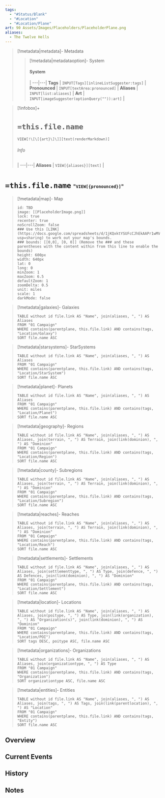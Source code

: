 ```yaml
---
tags:
  - "#Status/Blank"
  - "#Location"
  - "#Location/Plane"
art: 90 Assets/Images/Placeholders/PlaceholderPlane.png
aliases:
  - The Twelve Hells
---
```


> [!metadata|metadata]- Metadata 
>> [!metadata|metadataoption]- System
>> #### System
>>  |
>> ---|---|
>> **Tags** | `INPUT[Tags][inlineListSuggester:tags]` |
>> **Pronounced** |  `INPUT[textArea:pronounced]` |
>> **Aliases** | `INPUT[list:aliases]` |
>> **Art** | `INPUT[imageSuggester(optionQuery("")):art]` |
>

> [!infobox]+
> # `=this.file.name`
> `VIEW[!\[\[{art}\]\]][text(renderMarkdown)]`
> ###### Info
>  |
> ---|---|
> **Aliases** | `VIEW[{aliases}][text]` |

# **`=this.file.name`** <span style="font-size: medium">"`VIEW[{pronounced}]`"</span>

> [!metadata|map]- Map
> ```leaflet
> id: TBD
> image: [[PlaceholderImage.png]]
> lock: true
> recenter: true
> noScrollZoom: false
> ### Use this [LINK](https://docs.google.com/spreadsheets/d/1jKQxktYSUFcCJhEkAAPr1wMVBTqUdpEfA5XveUXI17I/edit?usp=sharing) to work out your map's bounds.
> ### bounds: [[0,0], [0, 0]] (Remove the ### and these parentheses with the content within from this line to enable the bounds)
> height: 600px
> width: 640px
> lat: 0
> long: 0
> minZoom: 1
> maxZoom: 6.5
> defaultZoom: 1
> zoomDelta: 0.5
> unit: miles
> scale: 1
> darkMode: false
> ```


> [!metadata|galaxies]- Galaxies
> ```dataview
> TABLE without id file.link AS "Name", join(aliases, ", ") AS Aliases
> FROM "01 Campaign"
> WHERE contains(parentplane, this.file.link) AND contains(tags, "Location/Galaxy")
> SORT file.name ASC
> ```

> [!metadata|starsystems]- StarSystems
> ```dataview
> TABLE without id file.link AS "Name", join(aliases, ", ") AS Aliases
> FROM "01 Campaign"
> WHERE contains(parentplane, this.file.link) AND contains(tags, "Location/StarSystem")
> SORT file.name ASC
> ```

> [!metadata|planet]- Planets
> ```dataview
> TABLE without id file.link AS "Name", join(aliases, ", ") AS Aliases
> FROM "01 Campaign"
> WHERE contains(parentplane, this.file.link) AND contains(tags, "Location/Planet")
> SORT file.name ASC
> ```

> [!metadata|geography]- Regions
> ```dataview
> TABLE without id file.link AS "Name", join(aliases, ", ") AS Aliases, join(terrain, ", ") AS Terrain, join(link(dominion), ", ") AS "Dominion"
> FROM "01 Campaign"
> WHERE contains(parentplane, this.file.link) AND contains(tags, "Location/Region")
> SORT file.name ASC
> ```

> [!metadata|county]- Subregions
> ```dataview
> TABLE without id file.link AS "Name", join(aliases, ", ") AS Aliases, join(terrain, ", ") AS Terrain, join(link(dominion), ", ") AS "Dominion"
> FROM "01 Campaign"
> WHERE contains(parentplane, this.file.link) AND contains(tags, "Location/Subregion")
> SORT file.name ASC
> ```

> [!metadata|reaches]- Reaches
> ```dataview
> TABLE without id file.link AS "Name", join(aliases, ", ") AS Aliases, join(terrain, ", ") AS Terrain, join(link(dominion), ", ") AS "Dominion"
> FROM "01 Campaign"
> WHERE contains(parentplane, this.file.link) AND contains(tags, "Location/Reach")
> SORT file.name ASC
> ```

> [!metadata|settlements]- Settlements
> ```dataview
> TABLE without id file.link AS "Name", join(aliases, ", ") AS Aliases, join(settlementtype, ", ") AS Type, join(defence, ", ") AS Defences, join(link(dominion), ", ") AS "Dominion"
> FROM "01 Campaign"
> WHERE contains(parentplane, this.file.link) AND contains(tags, "Location/Settlement")
> SORT file.name ASC
> ```

> [!metadata|location]- Locations
> ```dataview
> TABLE without id file.link AS "Name", join(aliases, ", ") AS Aliases, join(poitype, ", ") AS Type, join(link(organization), ", ") AS "Organization(s)", join(link(dominion), ", ") AS "Dominion"
> FROM "01 Campaign"
> WHERE contains(parentplane, this.file.link) AND contains(tags, "Location/POI")
> SORT tags DESC, poitype ASC, file.name ASC
> ```

> [!metadata|organizations]- Organizations
> ```dataview
> TABLE without id file.link AS "Name", join(aliases, ", ") AS Aliases, join(organizationtype, ", ") AS Type
> FROM "01 Campaign"
> WHERE contains(parentplane, this.file.link) AND contains(tags, "Organization")
> SORT organizationtype ASC, file.name ASC
> ```

> [!metadata|entities]- Entities
> ```dataview
> TABLE without id file.link AS "Name", join(aliases, ", ") AS Aliases, join(tags, ", ") AS Tags, join(link(parentlocation), ", ") AS "Location"
> FROM "01 Campaign"
> WHERE contains(parentplane, this.file.link) AND contains(tags, "Entity")
> SORT file.name ASC
> ```


## Overview 



## Current Events



## History



## Notes


